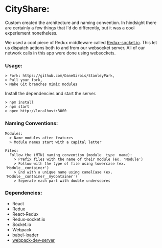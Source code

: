 # CityShare:

Custom created the architecture and naming convention. In hindsight there are certainly a few things that I'd do differently, but it was a cool experiement nonetheless.

We used a cool piece of Redux middleware called [Redux-socket.io](https://github.com/itaylor/redux-socket.io). This let us dispatch actions both to and from our websocket server. All of our network calls in this app were done using websockets.

### Usage:

```
> Fork: https://github.com/DaneSirois/StanleyPark,
> Pull your fork,
> Make Git branches mimic modules
```

Install the dependencies and start the server.

```
> npm install
> npm start
> open http://localhost:3000
```

### Naming Conventions:

```
Modules:
  > Name modules after features
  > Module names start with a capital letter

Files:
  Follow the (MTN) naming convention (module__type__name):
    > Prefix files with the name of their module (ex. 'Module')
    > Follow with the type of file using lowercase (ex. 'Module__container')
    > End with a unique name using camelCase (ex. 'Module__container__myContainer')
    > Seperate each part with double underscores
```

### Dependencies:

* React
* Redux
* React-Redux
* Redux-socket.io
* Socket.io
* Webpack
* [babel-loader](https://github.com/babel/babel-loader)
* [webpack-dev-server](https://github.com/webpack/webpack-dev-server)

